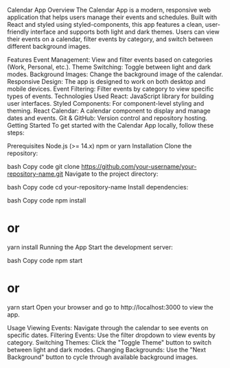 Calendar App
Overview
The Calendar App is a modern, responsive web application that helps users manage their events and schedules. Built with React and styled using styled-components, this app features a clean, user-friendly interface and supports both light and dark themes. Users can view their events on a calendar, filter events by category, and switch between different background images.

Features
Event Management: View and filter events based on categories (Work, Personal, etc.).
Theme Switching: Toggle between light and dark modes.
Background Images: Change the background image of the calendar.
Responsive Design: The app is designed to work on both desktop and mobile devices.
Event Filtering: Filter events by category to view specific types of events.
Technologies Used
React: JavaScript library for building user interfaces.
Styled Components: For component-level styling and theming.
React Calendar: A calendar component to display and manage dates and events.
Git & GitHub: Version control and repository hosting.
Getting Started
To get started with the Calendar App locally, follow these steps:

Prerequisites
Node.js (>= 14.x)
npm or yarn
Installation
Clone the repository:

bash
Copy code
git clone https://github.com/your-username/your-repository-name.git
Navigate to the project directory:

bash
Copy code
cd your-repository-name
Install dependencies:

bash
Copy code
npm install
# or
yarn install
Running the App
Start the development server:

bash
Copy code
npm start
# or
yarn start
Open your browser and go to http://localhost:3000 to view the app.

Usage
Viewing Events: Navigate through the calendar to see events on specific dates.
Filtering Events: Use the filter dropdown to view events by category.
Switching Themes: Click the "Toggle Theme" button to switch between light and dark modes.
Changing Backgrounds: Use the "Next Background" button to cycle through available background images.

